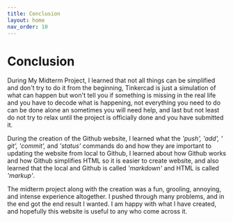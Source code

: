 ```yaml
---
title: Conclusion
layout: home
nav_order: 10
---
```


# Conclusion

During My Midterm Project, I learned that not all things can be simplified and don't try to do it from the beginning, Tinkercad is just a simulation of what can happen but won't tell you if something is missing in the real life and you have to decode what is happening, not everything you need to do can be done alone an sometimes you will need help, and last but not least do not try to relax until the project is officially done and you have submitted it.

During the creation of the Github website, I learned what the _'push', 'add', ' git', 'commit',_ and _'status'_ commands do and how they are important to updating the website from local to Github, I learned about how Github works and how Github simplifies HTML so it is easier to create website, and also learned that the local and Github is called _'markdown'_ and HTML is called _'markup'_.


The midterm project along with the creation was a fun, grooling, annoying, and intense experience altogether. I pushed through many problems, and in the end got the end result I wanted. I am happy with what I have created, and hopefully this website is useful to any who come across it.